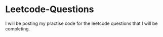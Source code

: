 # Leetcode-Questions

I will be posting my practise code for the leetcode questions that I will be completing.
